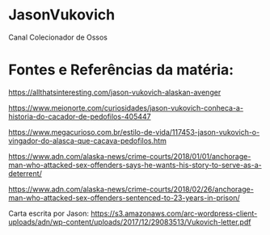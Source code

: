 # JasonVukovich
Canal Colecionador de Ossos

# Fontes e Referências da matéria:


https://allthatsinteresting.com/jason-vukovich-alaskan-avenger

https://www.meionorte.com/curiosidades/jason-vukovich-conheca-a-historia-do-cacador-de-pedofilos-405447

https://www.megacurioso.com.br/estilo-de-vida/117453-jason-vukovich-o-vingador-do-alasca-que-cacava-pedofilos.htm

https://www.adn.com/alaska-news/crime-courts/2018/01/01/anchorage-man-who-attacked-sex-offenders-says-he-wants-his-story-to-serve-as-a-deterrent/

https://www.adn.com/alaska-news/crime-courts/2018/02/26/anchorage-man-who-attacked-sex-offenders-sentenced-to-23-years-in-prison/

Carta escrita por Jason:
https://s3.amazonaws.com/arc-wordpress-client-uploads/adn/wp-content/uploads/2017/12/29083513/Vukovich-letter.pdf
